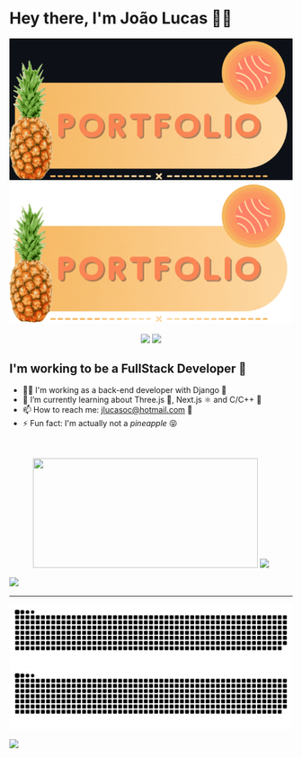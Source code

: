 # Hey there, I'm João Lucas 👋🍍

<div align="center">
  <a href="http://abacaxiguy.me" target="_blank">
    <picture>
      <source media="(prefers-color-scheme: dark)" srcset="https://github.com/abacaxiguy/abacaxiguy/blob/main/img/portfolio-card-dark.gif">
      <source media="(prefers-color-scheme: light)" srcset="https://github.com/abacaxiguy/abacaxiguy/blob/main/img/portfolio-card-light.gif">
      <img alt="Portfolio Card Dark" src="https://github.com/abacaxiguy/abacaxiguy/blob/main/img/portfolio-card-dark.gif">
      <img alt="Portfolio Card Light" src="https://github.com/abacaxiguy/abacaxiguy/blob/main/img/portfolio-card-light.gif">
    </picture>
  </a>
</div>

<br>

<div align="center">
  <img src="http://github-readme-streak-stats.herokuapp.com?user=abacaxiguy&theme=radical&hide_border=true&date_format=j%20M%5B%20Y%5D" width="288px">
  <img src="http://github-profile-summary-cards.vercel.app/api/cards/profile-details?username=abacaxiguy&theme=radical" width="400px">
</div>

## I'm working to be a FullStack Developer 💪

- 👨‍🏭 I'm working as a back-end developer with Django 🐍
- 🚧 I’m currently learning about Three.js 🧊, Next.js ⚛ and C/C++ 🎒
- 📫 How to reach me: jlucasoc@hotmail.com 📧
- ⚡ Fun fact: I'm actually not a <i>pineapple</i> 😝

<br>
<br>

<div align="center">
  <img width="400em" height="195px" src="https://github-readme-stats.vercel.app/api?username=abacaxiguy&show_icons=true&theme=radical&count_private=true&include_all_commits=true">
  <img width="400em" src="https://github-readme-stats.vercel.app/api/top-langs/?username=abacaxiguy&layout=compact&theme=radical">
</div>

![](https://komarev.com/ghpvc/?username=abacaxiguy&color=FFB900)

<hr>

<picture>
    <source media="(prefers-color-scheme: dark)" srcset="https://github.com/abacaxiguy/abacaxiguy/blob/output/github-snake-dark.svg">
    <source media="(prefers-color-scheme: light)" srcset="https://github.com/abacaxiguy/abacaxiguy/blob/output/github-snake.svg">
    <img alt="Github Snake Dark" src="https://github.com/abacaxiguy/abacaxiguy/blob/output/github-snake-dark.svg">
    <img alt="Github Snake Light" src="https://github.com/abacaxiguy/abacaxiguy/blob/output/github-snake.svg">
</picture>

![](https://hit.yhype.me/github/profile?user_id=62774465)
